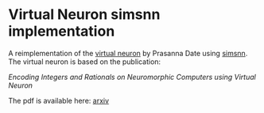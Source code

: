 # Virtual Neuron simsnn implementation

A reimplementation of the [virtual neuron](https://github.com/prasannadate/virtual-neuron) by Prasanna Date using [simsnn](https://pypi.org/project/simsnn/). The virtual neuron is based on the publication:

_Encoding Integers and Rationals on Neuromorphic Computers using Virtual Neuron_

The pdf is available here: [arxiv](https://doi.org/10.48550/arXiv.2208.07468)

